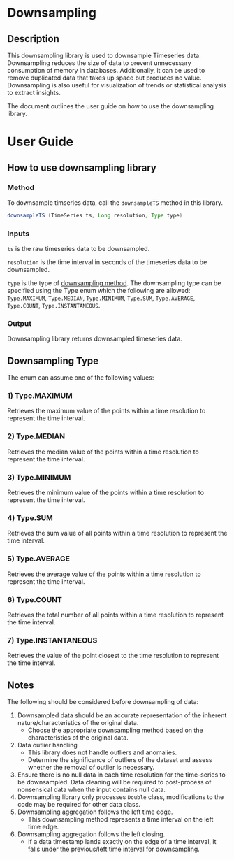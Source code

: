 # Downsampling
## Description
This downsampling library is used to downsample Timeseries data. Downsampling reduces the size of data to prevent unnecessary consumption of memory in databases. Additionally, it can be used to remove duplicated data that takes up space but produces no value. Downsampling is also useful for visualization of trends or statistical analysis to extract insights.

The document outlines the user guide on how to use the downsampling library.

# User Guide
## How to use downsampling library
### Method
To downsample timseries data, call the `downsampleTS` method in this library.  
``` java
downsampleTS (TimeSeries ts, Long resolution, Type type)
```
### Inputs
`ts` is the raw timeseries data to be downsampled.

`resolution` is the time interval in seconds of the timeseries data to be downsampled.

`type` is the type of [downsampling method](#Downsampling-Type). The downsampling type can be specified using the Type enum which the following are allowed: `Type.MAXIMUM`, `Type.MEDIAN`, `Type.MINIMUM`, `Type.SUM`, `Type.AVERAGE`, `Type.COUNT`, `Type.INSTANTANEOUS`.
### Output
Downsampling library returns downsampled timeseries data.

## Downsampling Type
The enum can assume one of the following values:
### 1) Type.MAXIMUM
Retrieves the maximum value of the points within a time resolution to represent the time interval. 
### 2) Type.MEDIAN
Retrieves the median value of the points within a time resolution to represent the time interval.
### 3) Type.MINIMUM
Retrieves the minimum value of the points within a time resolution to represent the time interval.
### 4) Type.SUM 
Retrieves the sum value of all points within a time resolution to represent the time interval.
### 5) Type.AVERAGE
Retrieves the average value of the points within a time resolution to represent the time interval.
### 6) Type.COUNT
Retrieves the total number of all points within a time resolution to represent the time interval.
### 7) Type.INSTANTANEOUS
Retrieves the value of the point closest to the time resolution to represent the time interval.

## Notes
The following should be considered before downsampling of data:
1) Downsampled data should be an accurate representation of the inherent nature/characteristics of the original data.
   - Choose the appropriate downsampling method based on the characteristics of the original data.
2) Data outlier handling
   - This library does not handle outliers and anomalies.
   - Determine the significance of outliers of the dataset and assess whether the removal of outlier is necessary.
3) Ensure there is no null data in each time resolution for the time-series to be downsampled. Data cleaning will be required to post-process of nonsensical data when the input contains null data. 
4) Downsampling library only processes `Double` class, modifications to the code may be required for other data class.
5) Downsampling aggregation follows the left time edge.
   - This downsampling method represents a time interval on the left time edge.
6) Downsampling aggregation follows the left closing.
   - If a data timestamp lands exactly on the edge of a time interval, it falls under the previous/left time interval for downsampling.


